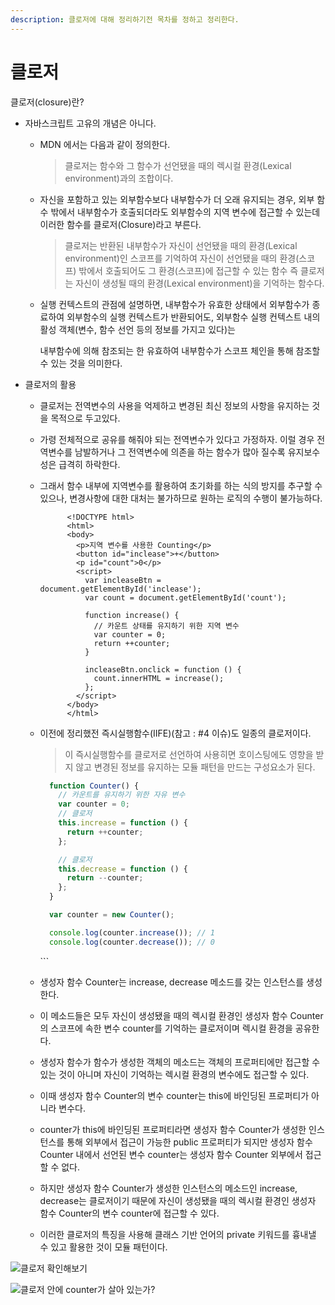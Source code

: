 ```yaml
---
description: 클로저에 대해 정리하기전 목차를 정하고 정리한다.
---
```


# 클로저

클로저\(closure\)란?

* 자바스크립트 고유의 개념은 아니다.
  * MDN 에서는 다음과 같이 정의한다.

    > 클로저는 함수와 그 함수가 선언됐을 때의 렉시컬 환경\(Lexical environment\)과의 조합이다.

  * 자신을 포함하고 있는 외부함수보다 내부함수가 더 오래 유지되는 경우, 외부 함수 밖에서 내부함수가 호출되더라도 외부함수의 지역 변수에 접근할 수 있는데 이러한 함수를 클로저\(Closure\)라고 부른다.

    > 클로저는 반환된 내부함수가 자신이 선언됐을 때의 환경\(Lexical environment\)인 스코프를 기억하여 자신이 선언됐을 때의 환경\(스코프\) 밖에서 호출되어도 그 환경\(스코프\)에 접근할 수 있는 함수 즉 클로저는 자신이 생성될 때의 환경\(Lexical environment\)을 기억하는 함수다.

  * 실행 컨텍스트의 관점에 설명하면, 내부함수가 유효한 상태에서 외부함수가 종료하여 외부함수의 실행 컨텍스트가 반환되어도, 외부함수 실행 컨텍스트 내의 활성 객체\(변수, 함수 선언 등의 정보를 가지고 있다\)는   

    내부함수에 의해 참조되는 한 유효하여 내부함수가 스코프 체인을 통해 참조할 수 있는 것을 의미한다.
* 클로저의 활용
  * 클로저는 전역변수의 사용을 억제하고 변경된 최신 정보의 사항을 유지하는 것을 목적으로 두고있다.             
  * 가령 전체적으로 공유를 해줘야 되는 전역변수가 있다고 가정하자. 이럴 경우 전역변수를 남발하거나 그 전역변수에 의존을 하는 함수가 많아 질수록 유지보수성은 급격히 하락한다.
  * 그래서 함수 내부에 지역변수를 활용하여 초기화를 하는 식의 방지를 추구할 수 있으나, 변경사항에 대한 대처는 불가하므로 원하는 로직의 수행이 불가능하다.

    ```markup
          <!DOCTYPE html>
          <html>
          <body>
            <p>지역 변수를 사용한 Counting</p>
            <button id="inclease">+</button>
            <p id="count">0</p>
            <script>
              var incleaseBtn = document.getElementById('inclease');
              var count = document.getElementById('count');

              function increase() {
                // 카운트 상태를 유지하기 위한 지역 변수
                var counter = 0;
                return ++counter;
              }

              incleaseBtn.onclick = function () {
                count.innerHTML = increase();
              };
            </script>
          </body>
          </html>
    ```

  * 이전에 정리했전 즉시실행함수\(IIFE\)\(참고 : \#4 이슈\)도 일종의 클로저이다.

    > 이 즉시실행함수를 클로저로 선언하여 사용히면 호이스팅에도 영향을 받지 않고 변경된 정보를 유지하는 모듈 패턴을 만드는 구성요소가 된다.

    ```javascript
      function Counter() { 
        // 카운트를 유지하기 위한 자유 변수 
        var counter = 0;    
        // 클로저
        this.increase = function () {
          return ++counter;
        };

        // 클로저
        this.decrease = function () {
          return --counter;
        };
      }

      var counter = new Counter();

      console.log(counter.increase()); // 1
      console.log(counter.decrease()); // 0        
    ```

    \`\`\`

  * 생성자 함수 Counter는 increase, decrease 메소드를 갖는 인스턴스를 생성한다. 
  * 이 메소드들은 모두 자신이 생성됐을 때의 렉시컬 환경인 생성자 함수 Counter의 스코프에 속한 변수 counter를 기억하는 클로저이며 렉시컬 환경을 공유한다. 
  * 생성자 함수가 함수가 생성한 객체의 메소드는 객체의 프로퍼티에만 접근할 수 있는 것이 아니며 자신이 기억하는 렉시컬 환경의 변수에도 접근할 수 있다.
  * 이때 생성자 함수 Counter의 변수 counter는 this에 바인딩된 프로퍼티가 아니라 변수다. 
  * counter가 this에 바인딩된 프로퍼티라면 생성자 함수 Counter가 생성한 인스턴스를 통해 외부에서 접근이 가능한 public 프로퍼티가 되지만 생성자 함수 Counter 내에서 선언된 변수 counter는 생성자 함수 Counter 외부에서 접근할 수 없다. 
  * 하지만 생성자 함수 Counter가 생성한 인스턴스의 메소드인 increase, decrease는 클로저이기 때문에 자신이 생성됐을 때의 렉시컬 환경인 생성자 함수 Counter의 변수 counter에 접근할 수 있다. 
  * 이러한 클로저의 특징을 사용해 클래스 기반 언어의 private 키워드를 흉내낼 수 있고 활용한 것이 모듈 패턴이다. 



![&#xD074;&#xB85C;&#xC800; &#xD655;&#xC778;&#xD574;&#xBCF4;&#xAE30;](https://user-images.githubusercontent.com/16012504/65041717-51a91980-d992-11e9-95a2-3139801a048c.png)



![&#xD074;&#xB85C;&#xC800; &#xC548;&#xC5D0; counter&#xAC00; &#xC0B4;&#xC544; &#xC788;&#xB294;&#xAC00;?](https://user-images.githubusercontent.com/16012504/65042964-f4fb2e00-d994-11e9-80bb-8e9e84e3133f.png)

            


